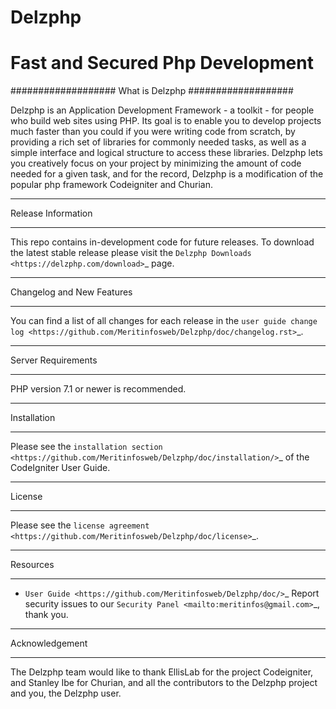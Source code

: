 # Delzphp
# Fast and Secured Php Development
###################
What is Delzphp
###################

Delzphp is an Application Development Framework - a toolkit - for people
who build web sites using PHP. Its goal is to enable you to develop projects
much faster than you could if you were writing code from scratch, by providing
a rich set of libraries for commonly needed tasks, as well as a simple
interface and logical structure to access these libraries. Delzphp lets
you creatively focus on your project by minimizing the amount of code needed
for a given task, and for the record, Delzphp is a modification of the popular
php framework Codeigniter and Churian.

*******************
Release Information
*******************

This repo contains in-development code for future releases. To download the
latest stable release please visit the `Delzphp Downloads
<https://delzphp.com/download>`_ page.

**************************
Changelog and New Features
**************************

You can find a list of all changes for each release in the `user
guide change log <https://github.com/Meritinfosweb/Delzphp/doc/changelog.rst>`_.

*******************
Server Requirements
*******************

PHP version 7.1 or newer is recommended.

************
Installation
************

Please see the `installation section <https://github.com/Meritinfosweb/Delzphp/doc/installation/>`_
of the CodeIgniter User Guide.

*******
License
*******

Please see the `license
agreement <https://github.com/Meritinfosweb/Delzphp/doc/license>`_.

*********
Resources
*********

-  `User Guide <https://github.com/Meritinfosweb/Delzphp/doc/>`_
Report security issues to our `Security Panel <mailto:meritinfos@gmail.com>`_,
thank you.

***************
Acknowledgement
***************

The Delzphp team would like to thank EllisLab for the project Codeigniter, and 
Stanley Ibe for Churian, and all the contributors to the Delzphp project and you, 
the Delzphp user.
